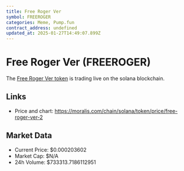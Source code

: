 ```yaml
---
title: Free Roger Ver
symbol: FREEROGER
categories: Meme, Pump.fun
contract_address: undefined
updated_at: 2025-01-27T14:49:07.899Z
---
```


# Free Roger Ver (FREEROGER)
The [Free Roger Ver token](https://moralis.com/chain/solana/token/price/free-roger-ver-2) is trading live on the solana blockchain.

## Links
- Price and chart: https://moralis.com/chain/solana/token/price/free-roger-ver-2

## Market Data
- Current Price: $0.000203602
- Market Cap: $N/A
- 24h Volume: $733313.7186112951
